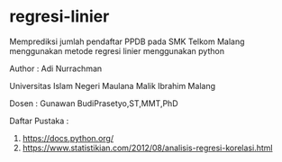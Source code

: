 # regresi-linier
Memprediksi jumlah pendaftar PPDB pada SMK Telkom Malang menggunakan metode regresi linier menggunakan python

Author : Adi Nurrachman

Universitas Islam Negeri Maulana Malik Ibrahim Malang

Dosen : Gunawan BudiPrasetyo,ST,MMT,PhD

Daftar Pustaka :
1. https://docs.python.org/
2. https://www.statistikian.com/2012/08/analisis-regresi-korelasi.html
